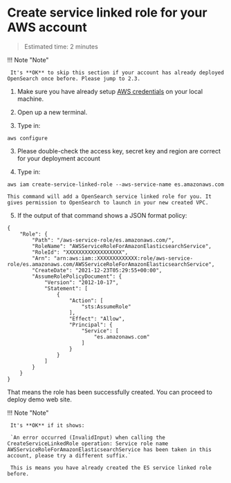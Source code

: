 # Create service linked role for your AWS account
> Estimated time: 2 minutes

!!! Note "Note"

     It's **OK** to skip this section if your account has already deployed OpenSearch once before. Please jump to 2.3.

1. Make sure you have already setup <a href="https://docs.aws.amazon.com/cli/latest/userguide/cli-configure-files.html" target="_blank">AWS credentials</a> on your local machine.

2. Open up a new terminal.

3. Type in:
```
aws configure
```

3. Please double-check the access key, secret key and region are correct for your deployment account 

4. Type in:
```
aws iam create-service-linked-role --aws-service-name es.amazonaws.com
```

    This command will add a OpenSearch service linked role for you. It gives permission to OpenSearch to launch in your new created VPC.

5. If the output of that command shows a JSON format policy:
```
{
    "Role": {
        "Path": "/aws-service-role/es.amazonaws.com/",
        "RoleName": "AWSServiceRoleForAmazonElasticsearchService",
        "RoleId": "XXXXXXXXXXXXXXXXXX",
        "Arn": "arn:aws:iam::XXXXXXXXXXXXX:role/aws-service-role/es.amazonaws.com/AWSServiceRoleForAmazonElasticsearchService",
        "CreateDate": "2021-12-23T05:29:55+00:00",
        "AssumeRolePolicyDocument": {
            "Version": "2012-10-17",
            "Statement": [
                {
                    "Action": [
                        "sts:AssumeRole"
                    ],
                    "Effect": "Allow",
                    "Principal": {
                        "Service": [
                            "es.amazonaws.com"
                        ]
                    }
                }
            ]
        }
    }
}
```

That means the role has been successfully created. You can proceed to deploy demo web site.

!!! Note "Note"

     It's **OK** if it shows:

     `An error occurred (InvalidInput) when calling the CreateServiceLinkedRole operation: Service role name AWSServiceRoleForAmazonElasticsearchService has been taken in this account, please try a different suffix.`

     This is means you have already created the ES service linked role before.

